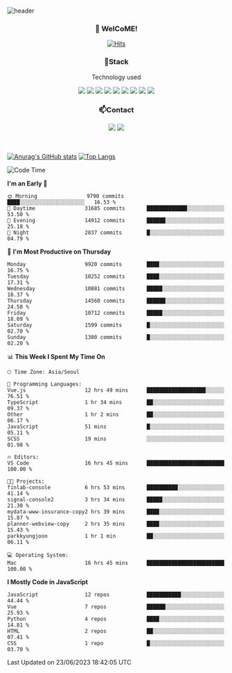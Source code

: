 ![header](https://capsule-render.vercel.app/api?type=waving&color=gradient&height=200&text=Kyungjoon&fontAlign=70&fontAlignY=40&animation=twinkling)

<h3 align="center">👋 WelCoME!</h3>

<div align=center>
  
[![Hits](https://hits.seeyoufarm.com/api/count/incr/badge.svg?url=https%3A%2F%2Fgithub.com%2Fuvula6921&count_bg=%2322BAC9&title_bg=%23827F7F&icon=iconify.svg&icon_color=%2325A27F&title=visits&edge_flat=false)](https://hits.seeyoufarm.com)
  
</div>
<h3 align="center">📌Stack</h3>
<p align="center">Technology used</p>
<div align="center"><img src="https://img.shields.io/badge/HTML5-E34F26?style=flat-square&logo=HTML5&logoColor=white"></img> <img src="https://img.shields.io/badge/CSS3-0A84FF?style=flat-square&logo=CSS3&logoColor=white"></img> <img src="https://img.shields.io/badge/JavaScript-FFCD11?style=flat-square&logo=JavaScript&logoColor=white"></img> <img src="https://img.shields.io/badge/React-00BCF6?style=flat-square&logo=React&logoColor=white"></img> <img src="https://img.shields.io/badge/jQuery-3655FF?style=flat-square&logo=jQuery&logoColor=white"></img> <img src="https://img.shields.io/badge/Ruby-E0115F?style=flat-square&logo=Ruby&logoColor=white"></img> <img src="https://img.shields.io/badge/Python-4B8BBE?style=flat-square&logo=Python&logoColor=white"></img> <img src="https://img.shields.io/badge/Vue-4FC08D?style=flat-square&logo=Vue.js&logoColor=white"></img> <img src="https://img.shields.io/badge/Nuxt-00DC82?style=flat-square&logo=Nuxt.js&logoColor=white"></img></div>

<h3 align="center">📫Contact</h3>
<div align="center"><a href="https://velog.io/@uvula6921/"><img src="https://img.shields.io/badge/Blog-20c997?style=flat-square&logo=V&logoColor=white"/></a> <a href="pkj6921@gmail.com"><img src="https://img.shields.io/badge/Gmail-EA4335?style=flat-square&logo=Gmail&logoColor=white"/></a></div>
<br>
<br>

[![Anurag's GitHub stats](https://github-readme-stats.vercel.app/api?username=uvula6921&hide=stars,issues&show_icons=true&count_private=true&theme=tokyonight)](https://github.com/anuraghazra/github-readme-stats)
[![Top Langs](https://github-readme-stats.vercel.app/api/top-langs/?username=uvula6921&hide=css,jupyter%20notebook,html&exclude_repo=uvula6921,uvula6921.github.io&layout=compact&langs_count=8)](https://github.com/anuraghazra/github-readme-stats)

<!--START_SECTION:waka-->
![Code Time](http://img.shields.io/badge/Code%20Time-1%2C662%20hrs%2022%20mins-blue)

**I'm an Early 🐤** 

```text
🌞 Morning                9790 commits        ████░░░░░░░░░░░░░░░░░░░░░   16.53 % 
🌆 Daytime                31685 commits       █████████████░░░░░░░░░░░░   53.50 % 
🌃 Evening                14912 commits       ██████░░░░░░░░░░░░░░░░░░░   25.18 % 
🌙 Night                  2837 commits        █░░░░░░░░░░░░░░░░░░░░░░░░   04.79 % 
```
📅 **I'm Most Productive on Thursday** 

```text
Monday                   9920 commits        ████░░░░░░░░░░░░░░░░░░░░░   16.75 % 
Tuesday                  10252 commits       ████░░░░░░░░░░░░░░░░░░░░░   17.31 % 
Wednesday                10881 commits       █████░░░░░░░░░░░░░░░░░░░░   18.37 % 
Thursday                 14560 commits       ██████░░░░░░░░░░░░░░░░░░░   24.58 % 
Friday                   10712 commits       █████░░░░░░░░░░░░░░░░░░░░   18.09 % 
Saturday                 1599 commits        █░░░░░░░░░░░░░░░░░░░░░░░░   02.70 % 
Sunday                   1300 commits        █░░░░░░░░░░░░░░░░░░░░░░░░   02.20 % 
```


📊 **This Week I Spent My Time On** 

```text
🕑︎ Time Zone: Asia/Seoul

💬 Programming Languages: 
Vue.js                   12 hrs 49 mins      ███████████████████░░░░░░   76.51 % 
TypeScript               1 hr 34 mins        ██░░░░░░░░░░░░░░░░░░░░░░░   09.37 % 
Other                    1 hr 2 mins         ██░░░░░░░░░░░░░░░░░░░░░░░   06.17 % 
JavaScript               51 mins             █░░░░░░░░░░░░░░░░░░░░░░░░   05.11 % 
SCSS                     19 mins             ░░░░░░░░░░░░░░░░░░░░░░░░░   01.98 % 

🔥 Editors: 
VS Code                  16 hrs 45 mins      █████████████████████████   100.00 % 

🐱‍💻 Projects: 
finlab-console           6 hrs 53 mins       ██████████░░░░░░░░░░░░░░░   41.14 % 
signal-console2          3 hrs 34 mins       █████░░░░░░░░░░░░░░░░░░░░   21.30 % 
mydata-www-insurance-copy2 hrs 39 mins       ████░░░░░░░░░░░░░░░░░░░░░   15.87 % 
planner-webview-copy     2 hrs 35 mins       ████░░░░░░░░░░░░░░░░░░░░░   15.43 % 
parkkyungjoon            1 hr 1 min          ██░░░░░░░░░░░░░░░░░░░░░░░   06.11 % 

💻 Operating System: 
Mac                      16 hrs 45 mins      █████████████████████████   100.00 % 
```

**I Mostly Code in JavaScript** 

```text
JavaScript               12 repos            ███████████░░░░░░░░░░░░░░   44.44 % 
Vue                      7 repos             ██████░░░░░░░░░░░░░░░░░░░   25.93 % 
Python                   4 repos             ████░░░░░░░░░░░░░░░░░░░░░   14.81 % 
HTML                     2 repos             ██░░░░░░░░░░░░░░░░░░░░░░░   07.41 % 
CSS                      1 repo              █░░░░░░░░░░░░░░░░░░░░░░░░   03.70 % 
```




 Last Updated on 23/06/2023 18:42:05 UTC
<!--END_SECTION:waka-->
